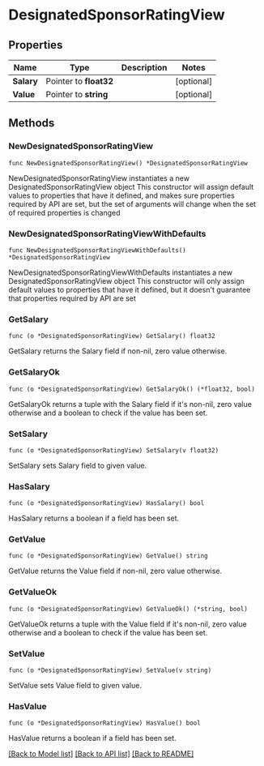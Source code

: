 # DesignatedSponsorRatingView

## Properties

Name | Type | Description | Notes
------------ | ------------- | ------------- | -------------
**Salary** | Pointer to **float32** |  | [optional] 
**Value** | Pointer to **string** |  | [optional] 

## Methods

### NewDesignatedSponsorRatingView

`func NewDesignatedSponsorRatingView() *DesignatedSponsorRatingView`

NewDesignatedSponsorRatingView instantiates a new DesignatedSponsorRatingView object
This constructor will assign default values to properties that have it defined,
and makes sure properties required by API are set, but the set of arguments
will change when the set of required properties is changed

### NewDesignatedSponsorRatingViewWithDefaults

`func NewDesignatedSponsorRatingViewWithDefaults() *DesignatedSponsorRatingView`

NewDesignatedSponsorRatingViewWithDefaults instantiates a new DesignatedSponsorRatingView object
This constructor will only assign default values to properties that have it defined,
but it doesn't guarantee that properties required by API are set

### GetSalary

`func (o *DesignatedSponsorRatingView) GetSalary() float32`

GetSalary returns the Salary field if non-nil, zero value otherwise.

### GetSalaryOk

`func (o *DesignatedSponsorRatingView) GetSalaryOk() (*float32, bool)`

GetSalaryOk returns a tuple with the Salary field if it's non-nil, zero value otherwise
and a boolean to check if the value has been set.

### SetSalary

`func (o *DesignatedSponsorRatingView) SetSalary(v float32)`

SetSalary sets Salary field to given value.

### HasSalary

`func (o *DesignatedSponsorRatingView) HasSalary() bool`

HasSalary returns a boolean if a field has been set.

### GetValue

`func (o *DesignatedSponsorRatingView) GetValue() string`

GetValue returns the Value field if non-nil, zero value otherwise.

### GetValueOk

`func (o *DesignatedSponsorRatingView) GetValueOk() (*string, bool)`

GetValueOk returns a tuple with the Value field if it's non-nil, zero value otherwise
and a boolean to check if the value has been set.

### SetValue

`func (o *DesignatedSponsorRatingView) SetValue(v string)`

SetValue sets Value field to given value.

### HasValue

`func (o *DesignatedSponsorRatingView) HasValue() bool`

HasValue returns a boolean if a field has been set.


[[Back to Model list]](../README.md#documentation-for-models) [[Back to API list]](../README.md#documentation-for-api-endpoints) [[Back to README]](../README.md)


